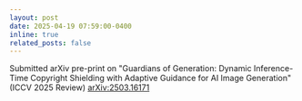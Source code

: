 ```yaml
---
layout: post
date: 2025-04-19 07:59:00-0400
inline: true
related_posts: false
---
```


Submitted arXiv pre-print on "Guardians of Generation: Dynamic Inference-Time Copyright Shielding with Adaptive Guidance for AI Image Generation" (ICCV 2025 Review) [arXiv:2503.16171](https://arxiv.org/abs/2503.16171)